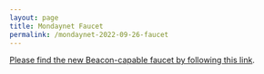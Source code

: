 ```yaml
---
layout: page
title: Mondaynet Faucet
permalink: /mondaynet-2022-09-26-faucet
---
```


[Please find the new Beacon-capable faucet by following this link](https://faucet.mondaynet-2022-09-26.teztnets.xyz).
